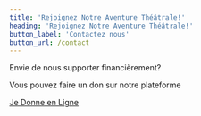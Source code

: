 ```yaml
---
title: 'Rejoignez Notre Aventure Théâtrale!'
heading: 'Rejoignez Notre Aventure Théâtrale!'
button_label: 'Contactez nous'
button_url: /contact
---
```


<p style="display: block;">Envie de nous supporter financièrement?</p>

<p style="display: block;">
  Vous pouvez faire un don sur notre plateforme
  
  <a href="https://www.jedonneenligne.org/fdets/campagne/ets/challenges/view/99a44e91-83c6-11ee-ac26-001dd8b75df7" style="display: block; margin-left: auto; margin-right: auto;" target="_blank">Je Donne en Ligne</a>
    
  <span class="line"></span>
</p>
